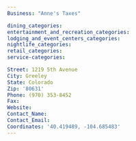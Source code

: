 ```yaml
---
Business: "Anne's Taxes"

dining_categories:
entertainment_and_recreation_categories:
lodging_and_event_centers_categories:
nightlife_categories:
retail_categories:
service-categories:

Street: 1219 5th Avenue
City: Greeley
State: Colorado
Zip: '80631'
Phone: (970) 353-8452
Fax:
Website:
Contact_Name:
Contact_Email:
Coordinates: '40.419489, -104.685483'
---
```



